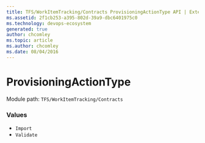 ```yaml
---
title: TFS/WorkItemTracking/Contracts ProvisioningActionType API | Extensions for Azure DevOps Services
ms.assetid: 2f1cb253-a395-802d-39a9-dbc6401975c0
ms.technology: devops-ecosystem
generated: true
author: chcomley
ms.topic: article
ms.author: chcomley
ms.date: 08/04/2016
---
```


# ProvisioningActionType

Module path: `TFS/WorkItemTracking/Contracts`

### Values

* `Import` 
* `Validate` 
